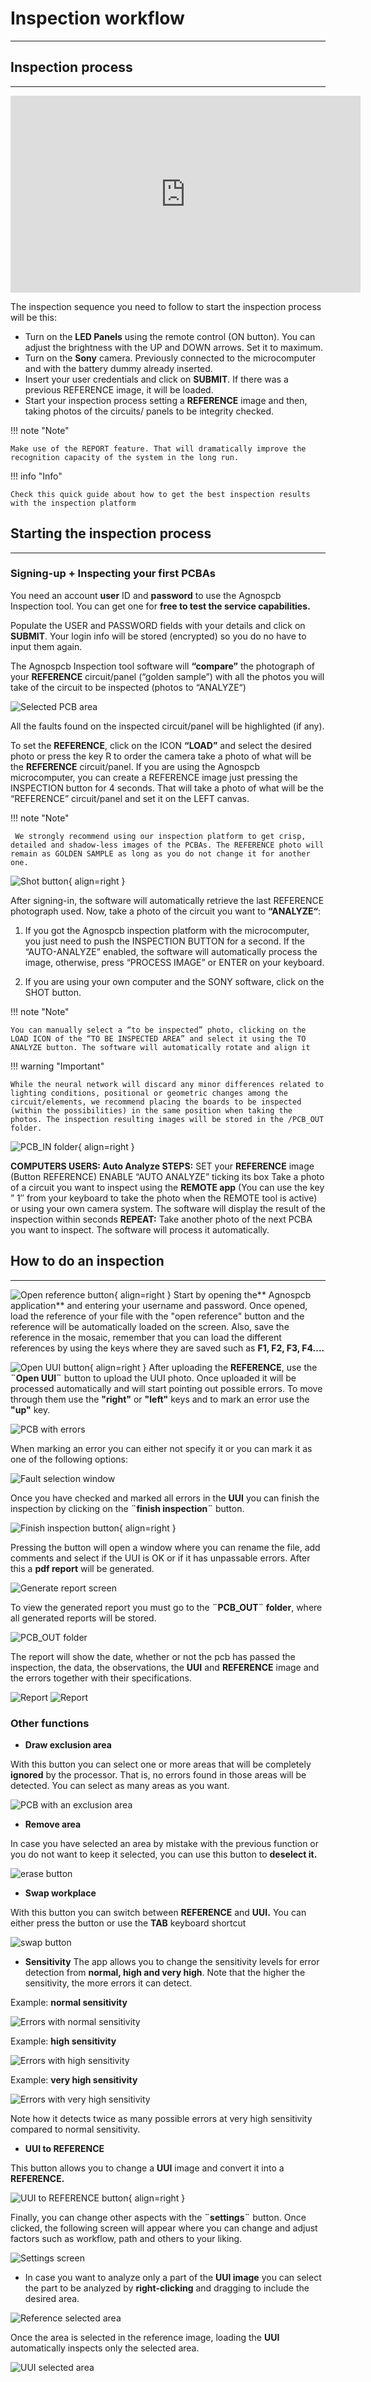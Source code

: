 # Inspection workflow
___

## **Inspection process**
___

<iframe width="560" height="315" src="https://www.youtube.com/embed/swKwjGZ7zQw" frameborder="0" allow="accelerometer; autoplay; encrypted-media; gyroscope; picture-in-picture" allowfullscreen></iframe>

The inspection sequence you need to follow to start the inspection process will be this:

- Turn on the **LED Panels** using the remote control (ON button). You can adjust the brightness with the UP and DOWN arrows. Set it to maximum.
- Turn on the **Sony** camera. Previously connected to the microcomputer and with the battery dummy already inserted.
- Insert your user credentials and click on **SUBMIT**. If there was a previous REFERENCE image, it will be loaded.
- Start your inspection process setting a **REFERENCE** image and then, taking photos of the circuits/ panels to be integrity checked.

!!! note "Note"

    Make use of the REPORT feature. That will dramatically improve the recognition capacity of the system in the long run.

!!! info "Info"

    Check this quick guide about how to get the best inspection results with the inspection platform


## **Starting the inspection process**
___

### **Signing-up + Inspecting your first PCBAs**

You need an account **user** ID and **password** to use the Agnospcb Inspection tool. You can get one for **free to test the service capabilities​.**

Populate the USER and PASSWORD fields with your details and click on **SUBMIT**. Your login info will be stored (encrypted) so you do no have to input them again.

The Agnospcb Inspection tool software will **“compare”** the photograph of your **REFERENCE** circuit/panel (“golden sample”) with all the photos you will take of the circuit to be inspected (photos to “ANALYZE“)

![Selected PCB area](assets/image.png)

All the faults found on the inspected circuit/panel will be highlighted (if any).

To set the **REFERENCE**, click on the ICON **“LOAD”** and select the desired photo or press the key R to order the camera take a photo of what will be the **REFERENCE** circuit/panel. If you are using the Agnospcb microcomputer, you can create a REFERENCE image just pressing the INSPECTION button for 4 seconds. That will take a photo of what will be the “REFERENCE” circuit/panel and set it on the LEFT canvas. 

!!! note "Note"

     We strongly recommend using our inspection platform to get crisp, detailed and shadow-less images of the PCBAs. The REFERENCE photo will remain as GOLDEN SAMPLE as long as you do not change it for another one. 

![Shot button](assets/shot-button.PNG){ align=right }

After signing-in, the software will automatically retrieve the last REFERENCE photograph used. Now, take a photo of the circuit you want to **“ANALYZE“**: 

1) If you got the Agnospcb inspection platform with the microcomputer, you just need to push the INSPECTION BUTTON for a second. If the “AUTO-ANALYZE” enabled, the software will automatically process the image, otherwise, press “PROCESS IMAGE” or ENTER on your keyboard. 

2) If you are using your own computer and the SONY software, click on the SHOT button.


!!! note "Note"

    You can manually select a “to be inspected” photo, clicking on the LOAD ICON of the “TO BE INSPECTED AREA” and select it using the TO ANALYZE button. The software will automatically rotate and align it

!!! warning "Important"

    While the neural network will discard any minor differences related to lighting conditions, positional or geometric changes among the circuit/elements, we recommend placing the boards to be inspected (within the possibilities) in the same position when taking the photos. The inspection resulting images will be stored in the /PCB_OUT folder.

![PCB_IN folder](assets/111.PNG){ align=right }

**COMPUTERS USERS: Auto Analyze STEPS:**
SET your **REFERENCE** image (Button REFERENCE)
ENABLE “AUTO ANALYZE” ticking its box
Take a photo of a circuit you want to inspect using the **REMOTE app** (You can use the key ” 1″ from your keyboard to take the photo when the REMOTE tool is active) or using your own camera system.
The software will display the result of the inspection within seconds
**REPEAT:** Take another photo of the next PCBA you want to inspect. The software will process it automatically.

## **How to do an inspection**
___

![Open reference button](assets/Open-reference.PNG){ align=right }
Start by opening the** Agnospcb application** and entering your username and password. Once opened, load the reference of your file with the "open reference" button and the reference will be automatically loaded on the screen. Also, save the reference in the mosaic, remember that you can load the different references by using the keys where they are saved such as **F1, F2, F3, F4....**

![Open UUI button](assets/Open-UUI.PNG){ align=right }
After uploading the **REFERENCE**, use the **¨Open UUI¨** button to upload the UUI photo. Once uploaded it will be processed automatically and will start pointing out possible errors. To move through them use the **"right"** or **"left"** keys and to mark an error use the **"up"** key.


![PCB with errors](assets/ERRORS.png)

When marking an error you can either not specify it or you can mark it as one of the following options:

![Fault selection window](assets/SELECT-FAULT.png)

Once you have checked and marked all errors in the **UUI** you can finish the inspection by clicking on the **¨finish inspection¨** button.

![Finish inspection button](assets/finish-inspection-button.png){ align=right }

Pressing the button will open a window where you can rename the file, add comments and select if the UUI is OK or if it has unpassable errors. After this a **pdf report** will be generated.

![Generate report screen](assets/GENERATE-REPORT.png)

To view the generated report you must go to the **¨PCB_OUT¨ folder**, where all generated reports will be stored.

![PCB_OUT folder](assets/PCB-OUT.png)

The report will show the date, whether or not the pcb has passed the inspection, the data, the observations, the **UUI** and **REFERENCE** image and the errors together with their specifications.

![Report](assets/REPORT1.png)
![Report](assets/REPORT2.png)

### **Other functions** 

- **Draw exclusion area**

With this button you can select one or more areas that will be completely **ignored** by the processor. That is, no errors found in those areas will be detected. You can select as many areas as you want. 

![PCB with an exclusion area](assets/exclusion-area.png)


- **Remove area**

In case you have selected an area by mistake with the previous function or you do not want to keep it selected, you can use this button to **deselect it.**

![erase button](assets/erase.PNG)

- **Swap workplace**

With this button you can switch between **REFERENCE** and **UUI.** You can either press the button or use the **TAB** keyboard shortcut

![swap button](assets/swap.PNG)

- **Sensitivity**
The app allows you to change the sensitivity levels for error detection from **normal, high and very high**. Note that the higher the sensitivity, the more errors it can detect.

Example: **normal sensitivity**

![Errors with normal sensitivity](assets/normal-sensitivity.png)

Example: **high sensitivity**

![Errors with high sensitivity](assets/high-sensitivity.png)

Example: **very high sensitivity**

![Errors with very high sensitivity](assets/very-high-sensitivity.png)

Note how it detects twice as many possible errors at very high sensitivity compared to normal sensitivity.

- **UUI to REFERENCE**

This button allows you to change a **UUI** image and convert it into a **REFERENCE.**

![UUI to REFERENCE button](assets/UUI-to-REF.png){ align=right }

Finally, you can change other aspects with the **¨settings¨** button. Once clicked, the following screen will appear where you can change and adjust factors such as workflow, path and others to your liking.

![Settings screen](assets/settings.2.png)

- In case you want to analyze only a part of the **UUI image** you can select the part to be analyzed by **right-clicking** and dragging to include the desired area.

![Reference selected area](assets/reference-area.png)

Once the area is selected in the reference image, loading the **UUI** automatically inspects only the selected area.

![UUI selected area](assets/UUI-area.png)
